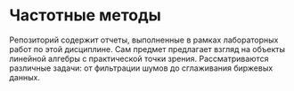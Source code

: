 # Частотные методы

Репозиторий содержит отчеты, выполненные в рамках лабораторных работ по этой дисциплине. Сам предмет предлагает взгляд на объекты линейной алгебры с практической точки зрения. Рассматриваются различные задачи:
от фильтрации шумов до сглаживания биржевых данных.
